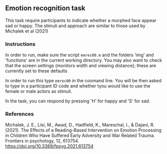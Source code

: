 ## Emotion recognition task

This task require participants to indicate whether a morphed face appear sad or happy. The stimuli and approach are similar to those used by Michalek et al (2021)

### Instructions

In order to run, make sure the script `emrec00.m` and the folders 'img' and 'functions' are in the current working directory. You may also want to check that the screen settings (monitors width and viewing distance); these are currently set to these defaults

In order to run this type `emrec00` in the coomand line. You will be then asked to type in a participant ID code and whether tyou would like to use the female or male actors as stimuli.

In the task, you can respond by pressing 'H' for happy and 'S' for sad.

### References

Michalek, J. E., Lisi, M., Awad, D., Hadfield, K., Mareschal, I., & Dajani, R. (2021). The Effects of a Reading-Based Intervention on Emotion Processing in Children Who Have Suffered Early Adversity and War Related Trauma. Frontiers in psychology, 12, 613754. https://doi.org/10.3389/fpsyg.2021.613754
